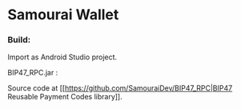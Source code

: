# Samourai Wallet

### Build:

Import as Android Studio project.

BIP47_RPC.jar :

Source code at [[https://github.com/SamouraiDev/BIP47_RPC|BIP47 Reusable Payment Codes library]].


